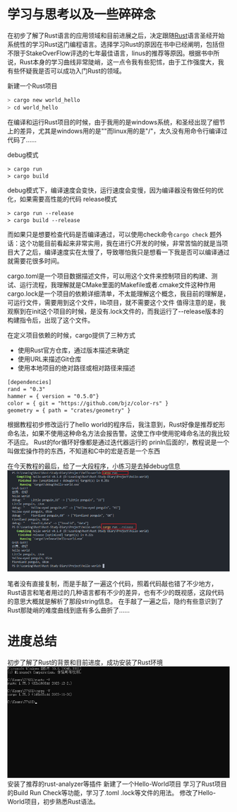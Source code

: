 # 学习与思考以及一些碎碎念
在初步了解了Rust语言的应用领域和目前进展之后，决定跟随[Rust](https://course.rs/about-book.html)语言圣经开始系统性的学习Rust这门编程语言。选择学习Rust的原因在书中已经阐明，包括但不限于StakeOverFlow评选的七年最佳语言，linus的推荐等原因。根据书中所说，Rust本身的学习曲线非常陡峭，这一点令我有些犯怵，由于工作强度大，我有些怀疑我是否可以成功入门Rust的领域。

新建一个Rust项目
```Rust
> cargo new world_hello
> cd world_hello
```

在编译和运行Rust项目的时候，由于我用的是windows系统，和圣经出现了细节上的差异，尤其是windows用的是"\"而linux用的是"/"，太久没有用命令行编译过代码了……

debug模式
```
> cargo run
> cargo build
```

debug模式下，编译速度会变快，运行速度会变慢，因为编译器没有做任何的优化，如果需要高性能的代码
release模式  
```
> cargo run --release
> cargo build --release
```

而如果只是想要检查代码是否编译通过，可以使用check命令`cargo check`
题外话：这个功能目前看起来非常实用，我在进行C开发的时候，非常苦恼的就是当项目大了之后，编译速度实在太慢了，导致哪怕我只是想看一下我是否可以编译通过就需要花很多时间。

cargo.toml是一个项目数据描述文件，可以用这个文件来控制项目的构建、测试、运行流程，我理解就是CMake里面的Makefile或者.cmake文件这种作用
cargo.lock是一个项目的依赖详细清单，不太能理解这个概念，我目前的理解是，可运行文件，需要用到这个文件，lib项目，就不需要这个文件
值得注意的是，我观察到在init这个项目的时候，是没有.lock文件的，而我运行了--release版本的构建指令后，出现了这个文件。

在定义项目依赖的时候，cargo提供了三种方式
* 使用Rust官方仓库，通过版本描述来确定
* 使用URL来描述Git仓库
* 使用本地项目的绝对路径或相对路径来描述
```
[dependencies]
rand = "0.3"
hammer = { version = "0.5.0"}
color = { git = "https://github.com/bjz/color-rs" }
geometry = { path = "crates/geometry" }
```

根据教程初步修改运行了hello world的程序后，我注意到，Rust好像是推荐蛇形命名法，如果不使用这种命名方法会报告警。这使工作中使用驼峰命名法的我比较不适应。
Rust的for循环好像都是通过迭代器运行的
prinln后面的!，教程说是一个叫做宏操作符的东西，不知道和C中的宏是否是一个东西

在今天教程的最后，给了一大段程序，小练习是去掉debug信息
![小练习截图](./md-pic/去掉debug调试信息.png)

笔者没有直接复制，而是手敲了一遍这个代码，照着代码敲也错了不少地方，Rust语言和笔者用过的几种语言都有不少的差异，也有不少的既视感，这段代码的意思大概就是解析了那段string信息。
在手敲了一遍之后，隐约有些意识到了Rust那陡峭的难度曲线到底有多么曲折了……
# 进度总结
初步了解了Rust的背景和目前进度，成功安装了Rust环境
![Rust 环境](./md-pic/rust-env.jpg)
安装了推荐的rust-analyzer等插件
新建了一个Hello-World项目
学习了Rust项目的Build Run Check等功能，学习了.toml .lock等文件的用法。
修改了Hello-World项目，初步熟悉Rust语法。